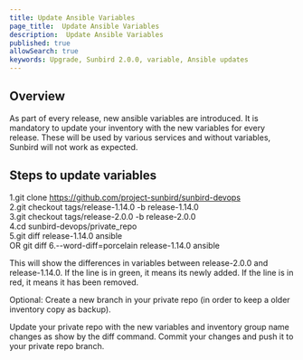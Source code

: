 ```yaml
---
title: Update Ansible Variables
page_title:  Update Ansible Variables
description:  Update Ansible Variables
published: true
allowSearch: true
keywords: Upgrade, Sunbird 2.0.0, variable, Ansible updates
---
```

## Overview
As part of every release, new ansible variables are introduced. It is mandatory to update your inventory with the new variables for every release. These will be used by various services and without variables, Sunbird will not work as expected.

## Steps to update variables

1.git clone https://github.com/project-sunbird/sunbird-devops  
2.git checkout tags/release-1.14.0 -b release-1.14.0  
3.git checkout tags/release-2.0.0 -b release-2.0.0  
4.cd sunbird-devops/private_repo  
5.git diff release-1.14.0 ansible  
    OR 
  git diff 6.--word-diff=porcelain release-1.14.0 ansible


This will show the differences in variables between release-2.0.0 and release-1.14.0. If the line is in green, it means its newly added. If the line is in red, it means it has been removed.

Optional: Create a new branch in your private repo (in order to keep a older inventory copy as backup).

Update your private repo with the new variables and inventory group name changes as show by the diff command. Commit your changes and push it to your private repo branch.